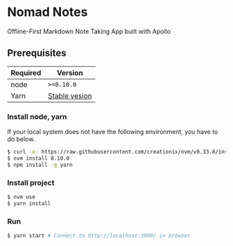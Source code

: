 # Nomad Notes

Offline-First Markdown Note Taking App built with Apollo

## Prerequisites

Required | Version
---|---
node | `>=8.10.0`
Yarn | [Stable vesion](https://yarnpkg.com/lang/en/docs/install/#mac-stable)

### Install node, yarn

If your local system does not have the following environment, you have to do below.

```bash
$ curl -o- https://raw.githubusercontent.com/creationix/nvm/v0.33.8/install.sh | bash
$ nvm install 8.10.0
$ npm install -g yarn
```

### Install project
```bash
$ nvm use
$ yarn install
```

### Run
```bash
$ yarn start # Connect to http://localhost:3000/ in browser
```
